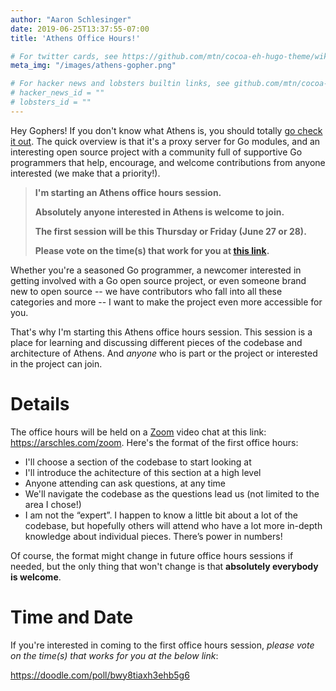 ```yaml
---
author: "Aaron Schlesinger"
date: 2019-06-25T13:37:55-07:00
title: 'Athens Office Hours!'

# For twitter cards, see https://github.com/mtn/cocoa-eh-hugo-theme/wiki/Twitter-cards
meta_img: "/images/athens-gopher.png"

# For hacker news and lobsters builtin links, see github.com/mtn/cocoa-eh-hugo-theme/wiki/Social-Links
# hacker_news_id = ""
# lobsters_id = ""
---
```


Hey Gophers! If you don't know what Athens is, you should totally [go check it out](https://docs.gomods.io). The quick overview is that it's a proxy server for Go modules, and an interesting open source project with a community full of supportive Go programmers that help, encourage, and welcome contributions from anyone interested (we make that a priority!). 

>**I'm starting an Athens office hours session.**
>
>**Absolutely anyone interested in Athens is welcome to join.**
>
>**The first session will be this Thursday or Friday (June 27 or 28).**
>
>**Please vote on the time(s) that work for you at [this link](https://doodle.com/poll/bwy8tiaxh3ehb5g6).**

Whether you're a seasoned Go programmer, a newcomer interested in getting involved with a Go open source project, or even someone brand new to open source -- we have contributors who fall into all these categories and more -- I want to make the project even more accessible for you.

That's why I'm starting this Athens office hours session. This session is a place for learning and discussing different pieces of the codebase and architecture of Athens. And _anyone_ who is part or the project or interested in the project can join. 

# Details

The office hours will be held on a [Zoom](https://zoom.com) video chat at this link: https://arschles.com/zoom. Here's the format of the first office hours:

- I'll choose a section of the codebase to start looking at
- I'll introduce the achitecture of this section at a high level
- Anyone attending can ask questions, at any time
- We'll navigate the codebase as the questions lead us (not limited to the area I chose!)
- I am not the “expert”. I happen to know a little bit about a lot of the codebase, but hopefully others will attend who have a lot more in-depth knowledge about individual pieces. There’s power in numbers!

Of course, the format might change in future office hours sessions if needed, but the only thing that won't change is that **absolutely everybody is welcome**.

# Time and Date

If you're interested in coming to the first office hours session, _please vote on the time(s) that works for you at the below link_:

https://doodle.com/poll/bwy8tiaxh3ehb5g6
